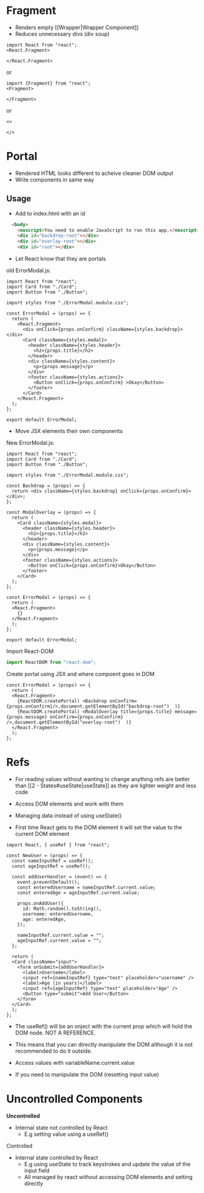 # Fragment

- Renders empty [[Wrapper|Wrapper Component]]
- Reduces unnecessary divs (div soup)

```JSX
import React from "react";
<React.Fragment>

</React.Fragment>

```

or

```JSX
import {Fragment} from "react";
<Fragment>

</Fragment>
```

or

```JSX
<>

</>
```

# Portal

- Rendered HTML looks different to acheive cleaner DOM output
- Write components in same way

## Usage

- Add to index.html with an id

```html
  <body>
    <noscript>You need to enable JavaScript to run this app.</noscript>
    <div id="backdrop-root"></div>
    <div id="overlay-root"></div>
    <div id="root"></div>
```


- Let React know that they are portals

old ErrorModal.js:
```JSX
import React from "react";
import Card from "./Card";
import Button from "./Button";

import styles from "./ErrorModal.module.css";

const ErrorModal = (props) => {
  return (
    <React.Fragment>
      <div onClick={props.onConfirm} className={styles.backdrop}></div>
      <Card className={styles.modal}>
        <header className={styles.header}>
          <h2>{props.title}</h2>
        </header>
        <div className={styles.content}>
          <p>{props.message}</p>
        </div>
        <footer className={styles.actions}>
          <Button onClick={props.onConfirm} >Okay</Button>
        </footer>
      </Card>
    </React.Fragment>
  );
};

export default ErrorModal;
```

- Move JSX elements their own components

New ErrorModal.js:
```JSX
import React from "react";
import Card from "./Card";
import Button from "./Button";

import styles from "./ErrorModal.module.css";

const Backdrop = (props) => {
  return <div className={styles.backdrop} onClick={props.onConfirm}></div>;
};

const ModalOverlay = (props) => {
  return (
    <Card className={styles.modal}>
      <header className={styles.header}>
        <h2>{props.title}</h2>
      </header>
      <div className={styles.content}>
        <p>{props.message}</p>
      </div>
      <footer className={styles.actions}>
        <Button onClick={props.onConfirm}>Okay</Button>
      </footer>
    </Card>
  );
};

const ErrorModal = (props) => {
  return (
  <React.Fragment>
    {}
  </React.Fragment>
  );
};

export default ErrorModal;

```

Import React-DOM

```js
import ReactDOM from "react-dom";
```

Create portal using JSX and where compoent goes in DOM

```JSX
const ErrorModal = (props) => {
  return (
  <React.Fragment>
    {ReactDOM.createPortal( <Backdrop onConfirm={props.onConfirm}/>,document.getElementById("backdrop-root")  )}
    {ReactDOM.createPortal( <ModalOverlay title={props.title} message={props.message} onConfirm={props.onConfirm} />,document.getElementById("overlay-root")  )}
  </React.Fragment>
  );
};
```

# Refs

- For reading values without wanting to change anything refs are better than [[2 - States#useState|useState]] as they are lighter weight and less code
- Access DOM elements and work with them
- Managing data instead of using useState()

- First time React gets to the DOM element it will set the value to the current DOM element

```JSX
import React, { useRef } from "react";

const NewUser = (props) => {
  const nameInputRef = useRef();
  const ageInputRef = useRef();

  const addUserHandler = (event) => {
    event.preventDefault();
    const enteredUsername = nameInputRef.current.value;
    const enteredAge = ageInputRef.current.value;

    props.onAddUser({
      id: Math.random().toString(),
      username: enteredUsername,
      age: enteredAge,
    });

    nameInputRef.current.value = "";
    ageInputRef.current.value = "";
  };
  
  return (
  <Card className="input">
	<form onSubmit={addUserHandler}>
	  <label>Username</label>
	  <input ref={nameInputRef} type="text" placeholder="username" />
	  <label>Age (in years)</label>
	  <input ref={ageInputRef} type="text" placeholder="Age" />
	  <Button type="submit">Add User</Button>
	</form>
  </Card>
  );
};
```

- The useRef() will be an onject with the current prop which will hold the DOM node. NOT A REFERENCE.
- This means that you can directly manipulate the DOM although it is not recommended to do it outside.
- Access values with variableName.current.value

- If you need to manipulate the DOM (resetting input value)


# Uncontrolled Components

**Uncontrolled**
- Internal state not controlled by React
	- E.g setting value using a useRef()

Controlled
- Internal state controlled by React
	- E.g using useState to track keystrokes and update the value of the input field
	- All managed by react without accessing DOM elements and setting directly